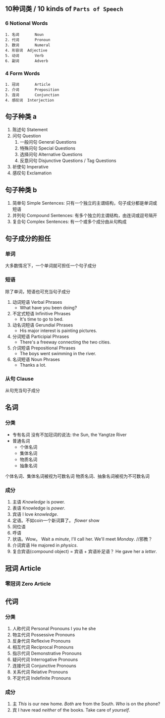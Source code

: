 ## 10种词类 / 10 kinds of `Parts of Speech`
### 6 Notional Words
	1. 名词		Noun
	2. 代词		Pronoun
	3. 数词		Numeral
	4. 形容词	Adjective
	5. 动词		Verb
	6. 副词		Adverb
### 4 Form Words
	1. 冠词		Article
	2. 介词		Preposition
	3. 连词		Conjunction
	4. 感叹词	Interjection

## 句子种类 a
1. 陈述句 Statement
2. 问句 Question
	1. 一般问句 General Questions
	2. 特殊问句 Special Questions
	3. 选择问句 Alternative Questions
	4. 反意问句 Disjunctive Questions / Tag Questions
3. 祈使句 Imperative
4. 感叹句 Exclamation

## 句子种类 b
1. 简单句 Simple Sentences: 只有一个独立的主谓结构，句子成分都是单词或短语
2. 并列句 Compound Sentences: 有多个独立的主谓结构，由连词或逗号隔开
3. 复合句 Complex Sentences: 有一个或多个成分由从句构成

## 句子成分的担任
### 单词
大多数情况下，一个单词就可担任一个句子成分

### 短语
除了单词，短语也可充当句子成分
1. 动词短语 Verbal Phrases
	- What have you been doing?
2. 不定式短语 Infinitive Phrases
	- It's time to go to bed.
3. 动名词短语 Gerundial Phrases
	- His major interest is painting pictures.
4. 分词短语 Participial Phrases
	- There's a freeway connecting the two cities.
5. 介词短语 Prepositional Phrases
	- The boys went swimming in the river.
6. 名词短语 Noun Phrases
	- Thanks a lot.

### 从句 Clause
从句充当句子成分


## 名词
### 分类
- 专有名词	没有不加冠词的说法: the Sun, the Yangtze River
- 普通名词
	- 个体名词	
	- 集体名词
	- 物质名词
	- 抽象名词

个体名词、集体名词被视为可数名词
物质名词、抽象名词被视为不可数名词

### 成分
1. 主语
	*Knowledge* is power.
2. 表语
	Knowledge is *power*.
3. 宾语
	I love *knowledge*.
4. 定语。不如coin一个新词算了。
	*flower* show
5. 同位语
6. 呼语
7. 状语。Wow。
	Wait a *minute*, I'll call her.
	We'll meet *Monday*.	//邪教？
8. 介词宾语
	He majored in *physics*.
9. 复合宾语(compound object) = 宾语 + 宾语补足语？
	He gave her a *letter*.

## 冠词 Article
### 零冠词 Zero Article

## 代词
### 分类
1. 人称代词	Personal Pronouns	I you he she
2. 物主代词	Possessive Pronouns	
3. 反身代词	Reflexive Pronouns
4. 相互代词	Reciprocal Pronouns
5. 指示代词	Demonstrative Pronouns
6. 疑问代词	Interrogative Pronouns
7. 连接代词	Conjunctive Pronouns
8. 关系代词	Relative Pronouns
9. 不定代词	Indefinite Pronouns

### 成分
1. 主
	*This* is our new home.
	*Both* are from the South.
	*Who* is on the phone?
2. 宾
	I have read *neither* of the books.
	Take care of *yourself*.

